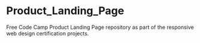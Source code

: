 # Product_Landing_Page
Free Code Camp Product Landing Page repository as part of the responsive web design certification projects.
